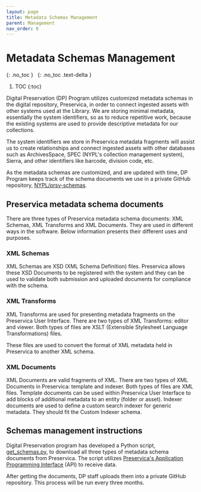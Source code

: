 ```yaml
---
layout: page
title: Metadata Schemas Management
parent: Management
nav_order: 0
---
```

# Metadata Schemas Management

{: .no_toc }
&nbsp;
{: .no_toc .text-delta }

1. TOC
{:toc}

Digital Preservation (DP) Program utilizes customized metadata schemas in
the digital repository, Preservica, in order to connect ingested assets with
other systems used at the Library. We are storing minimal metadata, essentially
the system identifiers, so as to reduce repetitive work, because the existing
systems are used to provide descriptive metadata for our collections.

The system identifiers we store in Preservica metadata fragments will assist
us to create relationships and connect ingested assets with other databases
such as ArchivesSpace, SPEC (NYPL's collection management system), Sierra,
and other identifiers like barcode, division code, etc.

As the metadata schemas are customized, and are updated with time, DP Program
keeps track of the schema documents we use in a private GitHub repository,
[NYPL/prsv-schemas](https://github.com/NYPL/prsv-schemas).

## Preservica metadata schema documents

There are three types of Preservica metadata schema documents: XML Schemas, XML
Transforms and XML Documents. They are used in different ways in the software.
Below information presents their different uses and purposes.

### XML Schemas

XML Schemas are XSD (XML Schema Definition) files. Preservica allows these XSD Documents
to be registered with the system and they can be used to validate both submission and
uploaded documents for compliance with the schema.

### XML Transforms

XML Transforms are used for presenting metadata fragments on the Preservica User Interface.
There are two types of XML Transforms: editor and viewer. Both types of files are XSLT
(Extensible Stylesheet Language Transformations) files.

These files are used to convert the format of XML metadata held in Preservica to another XML schema.

### XML Documents

XML Documents are valid fragments of XML. There are two types of XML Documents in Preservica:
template and indexer. Both types of files are XML files. Template documents can be used within
Preservica User Interface to add blocks of additional metadata to an entity (folder or asset).
Indexer documents are used to define a custom search indexer for generic metadata. They should
fit the Custom Indexer schema.

## Schemas management instructions

Digital Preservation program has developed a Python script, [get_schemas.py](https://github.com/NYPL/prsv-tools/blob/main/src/prsv_tools/manage/get_schemas.py),
to download all three types of metadata schema documents from Preservica. The script utilizes
[Preservica's Application Programming Interface](https://nypl.preservica.com/api/documentation.html)
(API) to receive data.

After getting the documents, DP staff uploads them into a private GitHub repository. This process will
be run every three months.
